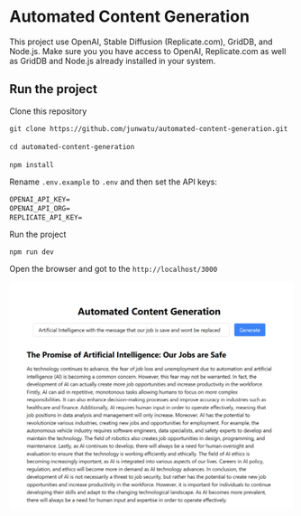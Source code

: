 # Automated Content Generation

This project use OpenAI, Stable Diffusion (Replicate.com), GridDB, and Node.js. Make sure you you have access to OpenAI, Replicate.com as well as GridDB and Node.js already installed in your system.

## Run the project

Clone this repository

```
git clone https://github.com/junwatu/automated-content-generation.git

cd automated-content-generation

npm install
```

Rename `.env.example` to `.env` and then set the API keys:

```
OPENAI_API_KEY=
OPENAI_API_ORG=
REPLICATE_API_KEY=
```

Run the project

```
npm run dev
```

Open the browser and got to the `http://localhost/3000`

![automatic-content-generation-sc ](automatic-cg-screenshot.png)



